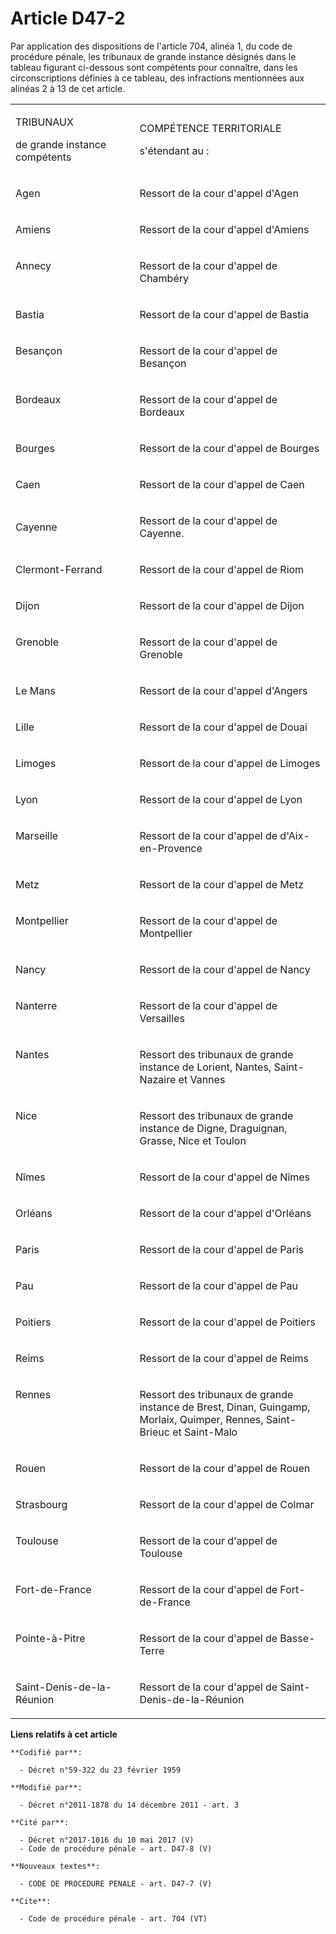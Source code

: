 # Article D47-2

Par application des dispositions de l'article 704, alinéa 1, du code de procédure pénale, les tribunaux de grande instance
désignés dans le tableau figurant ci-dessous sont compétents pour connaître, dans les circonscriptions définies à ce tableau,
des infractions mentionnées aux alinéas 2 à 13 de cet article. 

<table>
  <tbody>
    <tr>
      <td width="227">

TRIBUNAUX 

de grande instance compétents 

</td>
      <td width="378">

COMPÉTENCE TERRITORIALE 

s'étendant au : 

</td>
    </tr>
    <tr>
      <td width="227" valign="top">

Agen 

</td>
      <td valign="top" width="378">

Ressort de la cour d'appel d'Agen 

</td>
    </tr>
    <tr>
      <td width="227" valign="top">

Amiens 

</td>
      <td valign="top" width="378">

Ressort de la cour d'appel d'Amiens 

</td>
    </tr>
    <tr>
      <td width="227" valign="top">

Annecy 

</td>
      <td valign="top" width="378">

Ressort de la cour d'appel de Chambéry 

</td>
    </tr>
    <tr>
      <td width="227" valign="top">

Bastia 

</td>
      <td valign="top" width="378">

Ressort de la cour d'appel de Bastia 

</td>
    </tr>
    <tr>
      <td valign="top" width="227">

Besançon 

</td>
      <td width="378" valign="top">

Ressort de la cour d'appel de Besançon 

</td>
    </tr>
    <tr>
      <td valign="top" width="227">

Bordeaux 

</td>
      <td valign="top" width="378">

Ressort de la cour d'appel de Bordeaux 

</td>
    </tr>
    <tr>
      <td width="227" valign="top">

Bourges 

</td>
      <td width="378" valign="top">

Ressort de la cour d'appel de Bourges 

</td>
    </tr>
    <tr>
      <td valign="top" width="227">

Caen 

</td>
      <td width="378" valign="top">

Ressort de la cour d'appel de Caen 

</td>
    </tr>
    <tr>
      <td>

Cayenne 

</td>
      <td>

Ressort de la cour d'appel de Cayenne. 

</td>
    </tr>
    <tr>
      <td valign="top" width="227">

Clermont-Ferrand 

</td>
      <td valign="top" width="378">

Ressort de la cour d'appel de Riom 

</td>
    </tr>
    <tr>
      <td valign="top" width="227">

Dijon 

</td>
      <td width="378" valign="top">

Ressort de la cour d'appel de Dijon 

</td>
    </tr>
    <tr>
      <td valign="top" width="227">

Grenoble 

</td>
      <td valign="top" width="378">

Ressort de la cour d'appel de Grenoble 

</td>
    </tr>
    <tr>
      <td valign="top" width="227">

Le Mans 

</td>
      <td valign="top" width="378">

Ressort de la cour d'appel d'Angers 

</td>
    </tr>
    <tr>
      <td valign="top" width="227">

Lille 

</td>
      <td width="378" valign="top">

Ressort de la cour d'appel de Douai 

</td>
    </tr>
    <tr>
      <td width="227" valign="top">

Limoges 

</td>
      <td valign="top" width="378">

Ressort de la cour d'appel de Limoges 

</td>
    </tr>
    <tr>
      <td valign="top" width="227">

Lyon 

</td>
      <td valign="top" width="378">

Ressort de la cour d'appel de Lyon 

</td>
    </tr>
    <tr>
      <td valign="top" width="227">

Marseille 

</td>
      <td valign="top" width="378">

Ressort de la cour d'appel de d'Aix-en-Provence 

</td>
    </tr>
    <tr>
      <td width="227" valign="top">

Metz 

</td>
      <td valign="top" width="378">

Ressort de la cour d'appel de Metz 

</td>
    </tr>
    <tr>
      <td width="227" valign="top">

Montpellier 

</td>
      <td valign="top" width="378">

Ressort de la cour d'appel de Montpellier 

</td>
    </tr>
    <tr>
      <td width="227" valign="top">

Nancy 

</td>
      <td valign="top" width="378">

Ressort de la cour d'appel de Nancy 

</td>
    </tr>
    <tr>
      <td valign="top" width="227">

Nanterre 

</td>
      <td valign="top" width="378">

Ressort de la cour d'appel de Versailles 

</td>
    </tr>
    <tr>
      <td valign="top" width="227">

Nantes 

</td>
      <td valign="top" width="378">

Ressort des tribunaux de grande instance de Lorient, Nantes, Saint-Nazaire et Vannes 

</td>
    </tr>
    <tr>
      <td valign="top" width="227">

Nice 

</td>
      <td valign="top" width="378">

Ressort des tribunaux de grande instance de Digne, Draguignan, Grasse, Nice et Toulon 

</td>
    </tr>
    <tr>
      <td width="227" valign="top">

Nîmes 

</td>
      <td width="378" valign="top">

Ressort de la cour d'appel de Nîmes 

</td>
    </tr>
    <tr>
      <td valign="top" width="227">

Orléans 

</td>
      <td valign="top" width="378">

Ressort de la cour d'appel d'Orléans 

</td>
    </tr>
    <tr>
      <td width="227" valign="top">

Paris 

</td>
      <td valign="top" width="378">

Ressort de la cour d'appel de Paris 

</td>
    </tr>
    <tr>
      <td valign="top" width="227">

Pau 

</td>
      <td valign="top" width="378">

Ressort de la cour d'appel de Pau 

</td>
    </tr>
    <tr>
      <td width="227" valign="top">

Poitiers 

</td>
      <td width="378" valign="top">

Ressort de la cour d'appel de Poitiers 

</td>
    </tr>
    <tr>
      <td valign="top" width="227">

Reims 

</td>
      <td valign="top" width="378">

Ressort de la cour d'appel de Reims 

</td>
    </tr>
    <tr>
      <td width="227" valign="top">

Rennes 

</td>
      <td width="378" valign="top">

Ressort des tribunaux de grande instance de Brest, Dinan, Guingamp, Morlaix, Quimper, Rennes, Saint-Brieuc et Saint-Malo 

</td>
    </tr>
    <tr>
      <td width="227" valign="top">

Rouen 

</td>
      <td width="378" valign="top">

Ressort de la cour d'appel de Rouen 

</td>
    </tr>
    <tr>
      <td valign="top" width="227">

Strasbourg 

</td>
      <td valign="top" width="378">

Ressort de la cour d'appel de Colmar 

</td>
    </tr>
    <tr>
      <td width="227" valign="top">

Toulouse 

</td>
      <td valign="top" width="378">

Ressort de la cour d'appel de Toulouse 

</td>
    </tr>
    <tr>
      <td valign="top" width="227">

Fort-de-France 

</td>
      <td width="378" valign="top">

Ressort de la cour d'appel de Fort-de-France 

</td>
    </tr>
    <tr>
      <td width="227" valign="top">

Pointe-à-Pitre 

</td>
      <td width="378" valign="top">

Ressort de la cour d'appel de Basse-Terre 

</td>
    </tr>
    <tr>
      <td width="227" valign="top">

Saint-Denis-de-la-Réunion 

</td>
      <td width="378" valign="top">

Ressort de la cour d'appel de Saint-Denis-de-la-Réunion

</td>
    </tr>
  </tbody>
</table>

**Liens relatifs à cet article**

	**Codifié par**:

	  - Décret n°59-322 du 23 février 1959

	**Modifié par**:

	  - Décret n°2011-1878 du 14 décembre 2011 - art. 3

	**Cité par**:

	  - Décret n°2017-1016 du 10 mai 2017 (V)
	  - Code de procédure pénale - art. D47-8 (V)

	**Nouveaux textes**:

	  - CODE DE PROCEDURE PENALE - art. D47-7 (V)

	**Cite**:

	  - Code de procédure pénale - art. 704 (VT)

